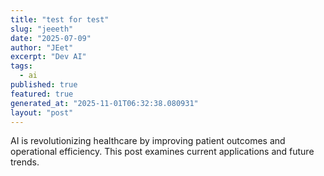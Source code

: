```yaml
---
title: "test for test"
slug: "jeeeth"
date: "2025-07-09"
author: "JEet"
excerpt: "Dev AI"
tags:
  - ai
published: true
featured: true
generated_at: "2025-11-01T06:32:38.080931"
layout: "post"
---
```


AI is revolutionizing healthcare by improving patient outcomes and operational efficiency. This post examines current applications and future trends.